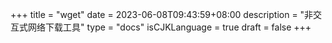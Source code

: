 +++
title = "wget"
date = 2023-06-08T09:43:59+08:00
description = "非交互式网络下载工具"
type = "docs"
isCJKLanguage = true
draft = false
+++